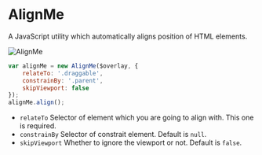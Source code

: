 # AlignMe

A JavaScript utility which automatically aligns position of HTML elements.

![AlignMe](https://stackla-ui-kit.s3.amazonaws.com/AlignMe.png)

```js
var alignMe = new AlignMe($overlay, {
    relateTo: '.draggable',
    constrainBy: '.parent',
    skipViewport: false
});
alignMe.align();
```

* `relateTo` Selector of element which you are going to align with. This one is required.
* `constrainBy` Selector of constrait element. Default is `null`.
* `skipViewport` Whether to ignore the viewport or not. Default is `false`.
